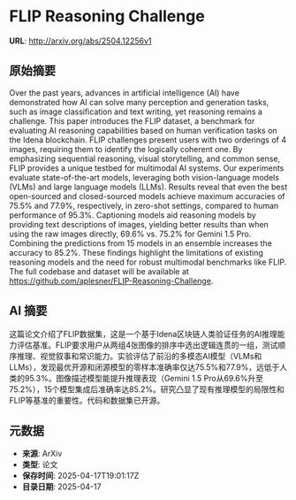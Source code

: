 # FLIP Reasoning Challenge

**URL**: http://arxiv.org/abs/2504.12256v1

## 原始摘要

Over the past years, advances in artificial intelligence (AI) have
demonstrated how AI can solve many perception and generation tasks, such as
image classification and text writing, yet reasoning remains a challenge. This
paper introduces the FLIP dataset, a benchmark for evaluating AI reasoning
capabilities based on human verification tasks on the Idena blockchain. FLIP
challenges present users with two orderings of 4 images, requiring them to
identify the logically coherent one. By emphasizing sequential reasoning,
visual storytelling, and common sense, FLIP provides a unique testbed for
multimodal AI systems. Our experiments evaluate state-of-the-art models,
leveraging both vision-language models (VLMs) and large language models (LLMs).
Results reveal that even the best open-sourced and closed-sourced models
achieve maximum accuracies of 75.5% and 77.9%, respectively, in zero-shot
settings, compared to human performance of 95.3%. Captioning models aid
reasoning models by providing text descriptions of images, yielding better
results than when using the raw images directly, 69.6% vs. 75.2% for Gemini 1.5
Pro. Combining the predictions from 15 models in an ensemble increases the
accuracy to 85.2%. These findings highlight the limitations of existing
reasoning models and the need for robust multimodal benchmarks like FLIP. The
full codebase and dataset will be available at
https://github.com/aplesner/FLIP-Reasoning-Challenge.


## AI 摘要

这篇论文介绍了FLIP数据集，这是一个基于Idena区块链人类验证任务的AI推理能力评估基准。FLIP要求用户从两组4张图像的排序中选出逻辑连贯的一组，测试顺序推理、视觉叙事和常识能力。实验评估了前沿的多模态AI模型（VLMs和LLMs），发现最优开源和闭源模型的零样本准确率仅达75.5%和77.9%，远低于人类的95.3%。图像描述模型能提升推理表现（Gemini 1.5 Pro从69.6%升至75.2%），15个模型集成后准确率达85.2%。研究凸显了现有推理模型的局限性和FLIP等基准的重要性。代码和数据集已开源。

## 元数据

- **来源**: ArXiv
- **类型**: 论文
- **保存时间**: 2025-04-17T19:01:17Z
- **目录日期**: 2025-04-17
